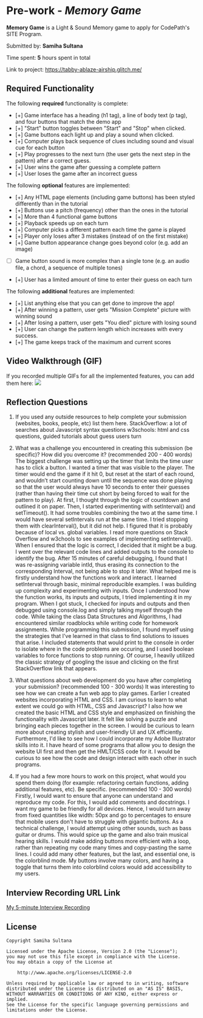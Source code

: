 # Pre-work - *Memory Game*

**Memory Game** is a Light & Sound Memory game to apply for CodePath's SITE Program. 

Submitted by: **Samiha Sultana**

Time spent: **5** hours spent in total

Link to project: https://tabby-ablaze-airship.glitch.me/

## Required Functionality

The following **required** functionality is complete:

* [+] Game interface has a heading (h1 tag), a line of body text (p tag), and four buttons that match the demo app
* [+] "Start" button toggles between "Start" and "Stop" when clicked. 
* [+] Game buttons each light up and play a sound when clicked. 
* [+] Computer plays back sequence of clues including sound and visual cue for each button
* [+] Play progresses to the next turn (the user gets the next step in the pattern) after a correct guess. 
* [+] User wins the game after guessing a complete pattern
* [+] User loses the game after an incorrect guess

The following **optional** features are implemented:

* [+] Any HTML page elements (including game buttons) has been styled differently than in the tutorial
* [+] Buttons use a pitch (frequency) other than the ones in the tutorial
* [+] More than 4 functional game buttons
* [+] Playback speeds up on each turn
* [+] Computer picks a different pattern each time the game is played
* [+] Player only loses after 3 mistakes (instead of on the first mistake)
* [+] Game button appearance change goes beyond color (e.g. add an image)
* [ ] Game button sound is more complex than a single tone (e.g. an audio file, a chord, a sequence of multiple tones)
* [+] User has a limited amount of time to enter their guess on each turn

The following **additional** features are implemented:

* [+] List anything else that you can get done to improve the app!
* [+] After winning a pattern, user gets "Mission Complete" picture with winning sound
* [+] After losing a pattern, user gets "You died" picture with losing sound
* [+] User can change the pattern length which increases with every success.
* [+] The game keeps track of the maximum and current scores

## Video Walkthrough (GIF)

If you recorded multiple GIFs for all the implemented features, you can add them here:
![](http://g.recordit.co/YakoJKRNf2.gif)

## Reflection Questions
1. If you used any outside resources to help complete your submission (websites, books, people, etc) list them here. 
StackOverflow: a lot of searches about Javascript syntax questions
w3schools: html and css questions, guided tutorials about guess users turn

3. What was a challenge you encountered in creating this submission (be specific)? How did you overcome it? (recommended 200 - 400 words) 
The biggest challenge was setting up the timer that limits the time user has to click a button. I wanted a timer that was visible to the player. The timer would end the game if it hit 0, but reset at the start of each round, and wouldn’t start counting down until the sequence was done playing so that the user would always have 10 seconds to enter their guesses (rather than having their time cut short by being forced to wait for the pattern to play).
At first, I thought through the logic of countdown and outlined it on paper. Then, I started experimenting with setInterval() and setTimeout(). It had some troubles combining the two at the same time. I would have several setIntervals run at the same time. I tried stopping them with clearInterval(), but it did not help. I figured that it is probably because of local vs. global variables. I read more questions on Stack Overflow and w3chools to see examples of implementing setInterval(). When I ensured that the logic is correct, I decided that it might be a bug. I went over the relevant code lines and added outputs to the console to identify the bug. After 15 minutes of careful debugging, I found that I was re-assigning variable intId, thus erasing its connection to the corresponding Interval, not being able to stop it later. What helped me is firstly understand how the functions work and interact. I learned setInterval through basic, minimal reproducible examples. I was building up complexity and experimenting with inputs. Once I understood how the function works, its inputs and outputs, I tried implementing it in my program. When I got stuck, I checked for inputs and outputs and then debugged using console.log and simply talking myself through the code.
While taking the class Data Structures and Algorithms, I had encountered similar roadblocks while writing code for homework assignments. While programming this submission, I found myself using the strategies that I've learned in that class to find solutions to issues that arise. I included statements that would print to the console in order to isolate where in the code problems are occuring, and I used boolean variables to force functions to stop running. Of course, I heavily utilized the classic strategy of googling the issue and clicking on the first StackOverflow link that appears.

4. What questions about web development do you have after completing your submission? (recommended 100 - 300 words) 
It was interesting to see how we can create a fun web app to play games. Earlier I created websites incorporating HTML and CSS. I am curious to learn to what extent we could go with HTML, CSS and Javascript? I also how we created the basic HTML and CSS style and emphasized on finishing the functionality with Javascript later. It felt like solving a puzzle and bringing each pieces together in the screen. I would be curious to learn more about creating stylish and user-friendly UI and UX efficiently. Furthermore, I'd like to see how I could incorporate my Adobe Illustrator skills into it. I have heard of some programs that allow you to design the website UI first and then get the HMLT/CSS code for it. I would be curious to see how the code and design interact with each other in such programs.

5. If you had a few more hours to work on this project, what would you spend them doing (for example: refactoring certain functions, adding additional features, etc). Be specific. (recommended 100 - 300 words) 
Firstly, I would want to ensure that anyone can understand and reproduce my code. For this, I would add comments and docstrings. I want my game to be friendly for all devices. Hence, I would turn away from fixed quantities like width: 50px and go to percentages to ensure that mobile users don't have to struggle with gigantic buttons. As a technical challenge, I would attempt using other sounds, such as bass guitar or drums. This would spice up the game and also train musical hearing skills. I would make adding buttons more efficient with a loop, rather than repeating my code many times and copy-pasting the same lines. I could add many other features, but the last, and essential one, is the colorblind mode. My buttons involve many colors, and having a toggle that turns them into colorblind colors would add accessibility to my users.

## Interview Recording URL Link

[My 5-minute Interview Recording](https://www.youtube.com/watch?v=IAuHq5ebz7o)


## License

    Copyright Samiha Sultana

    Licensed under the Apache License, Version 2.0 (the "License");
    you may not use this file except in compliance with the License.
    You may obtain a copy of the License at

        http://www.apache.org/licenses/LICENSE-2.0

    Unless required by applicable law or agreed to in writing, software
    distributed under the License is distributed on an "AS IS" BASIS,
    WITHOUT WARRANTIES OR CONDITIONS OF ANY KIND, either express or implied.
    See the License for the specific language governing permissions and
    limitations under the License.